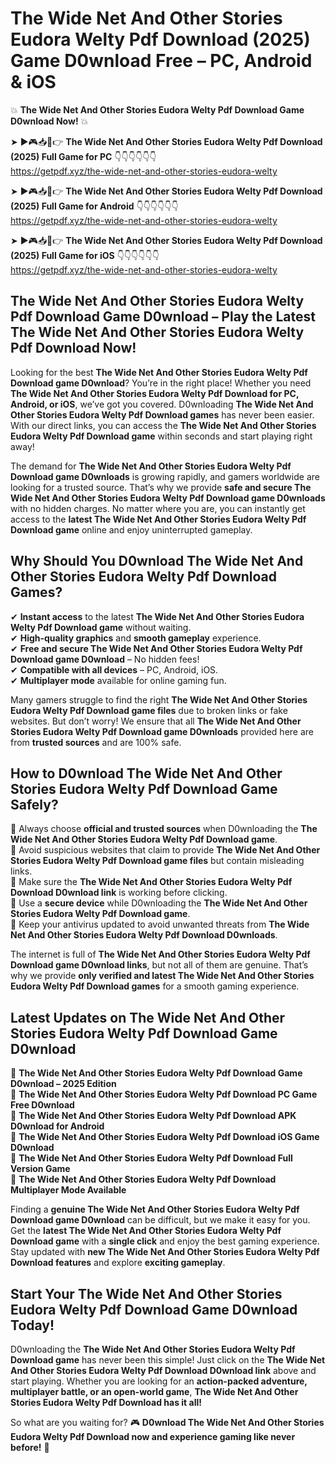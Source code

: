 # The Wide Net And Other Stories Eudora Welty Pdf Download (2025) Game D0wnload Free – PC, Android & iOS

💥 **The Wide Net And Other Stories Eudora Welty Pdf Download Game D0wnload Now!** 💥  

➤ ►🎮📥📱👉 **The Wide Net And Other Stories Eudora Welty Pdf Download (2025) Full Game for PC** 👇👇👇👇👇👇  
https://getpdf.xyz/the-wide-net-and-other-stories-eudora-welty  

➤ ►🎮📥📱👉 **The Wide Net And Other Stories Eudora Welty Pdf Download (2025) Full Game for Android** 👇👇👇👇👇👇  
https://getpdf.xyz/the-wide-net-and-other-stories-eudora-welty  

➤ ►🎮📥📱👉 **The Wide Net And Other Stories Eudora Welty Pdf Download (2025) Full Game for iOS** 👇👇👇👇👇👇  
https://getpdf.xyz/the-wide-net-and-other-stories-eudora-welty  

## The Wide Net And Other Stories Eudora Welty Pdf Download Game D0wnload – Play the Latest The Wide Net And Other Stories Eudora Welty Pdf Download Now!

Looking for the best **The Wide Net And Other Stories Eudora Welty Pdf Download game D0wnload**? You’re in the right place! Whether you need **The Wide Net And Other Stories Eudora Welty Pdf Download for PC, Android, or iOS**, we’ve got you covered. D0wnloading **The Wide Net And Other Stories Eudora Welty Pdf Download games** has never been easier. With our direct links, you can access the **The Wide Net And Other Stories Eudora Welty Pdf Download game** within seconds and start playing right away!  

The demand for **The Wide Net And Other Stories Eudora Welty Pdf Download game D0wnloads** is growing rapidly, and gamers worldwide are looking for a trusted source. That’s why we provide **safe and secure The Wide Net And Other Stories Eudora Welty Pdf Download game D0wnloads** with no hidden charges. No matter where you are, you can instantly get access to the **latest The Wide Net And Other Stories Eudora Welty Pdf Download game** online and enjoy uninterrupted gameplay.  

## **Why Should You D0wnload The Wide Net And Other Stories Eudora Welty Pdf Download Games?**  

✔ **Instant access** to the latest **The Wide Net And Other Stories Eudora Welty Pdf Download game** without waiting.  
✔ **High-quality graphics** and **smooth gameplay** experience.  
✔ **Free and secure The Wide Net And Other Stories Eudora Welty Pdf Download game D0wnload** – No hidden fees!  
✔ **Compatible with all devices** – PC, Android, iOS.  
✔ **Multiplayer mode** available for online gaming fun.  

Many gamers struggle to find the right **The Wide Net And Other Stories Eudora Welty Pdf Download game files** due to broken links or fake websites. But don’t worry! We ensure that all **The Wide Net And Other Stories Eudora Welty Pdf Download game D0wnloads** provided here are from **trusted sources** and are 100% safe.  

## **How to D0wnload The Wide Net And Other Stories Eudora Welty Pdf Download Game Safely?**  

📌 Always choose **official and trusted sources** when D0wnloading the **The Wide Net And Other Stories Eudora Welty Pdf Download game**.  
📌 Avoid suspicious websites that claim to provide **The Wide Net And Other Stories Eudora Welty Pdf Download game files** but contain misleading links.  
📌 Make sure the **The Wide Net And Other Stories Eudora Welty Pdf Download D0wnload link** is working before clicking.  
📌 Use a **secure device** while D0wnloading the **The Wide Net And Other Stories Eudora Welty Pdf Download game**.  
📌 Keep your antivirus updated to avoid unwanted threats from **The Wide Net And Other Stories Eudora Welty Pdf Download D0wnloads**.  

The internet is full of **The Wide Net And Other Stories Eudora Welty Pdf Download game D0wnload links**, but not all of them are genuine. That’s why we provide **only verified and latest The Wide Net And Other Stories Eudora Welty Pdf Download games** for a smooth gaming experience.  

## **Latest Updates on The Wide Net And Other Stories Eudora Welty Pdf Download Game D0wnload**  

🔹 **The Wide Net And Other Stories Eudora Welty Pdf Download Game D0wnload – 2025 Edition**  
🔹 **The Wide Net And Other Stories Eudora Welty Pdf Download PC Game Free D0wnload**  
🔹 **The Wide Net And Other Stories Eudora Welty Pdf Download APK D0wnload for Android**  
🔹 **The Wide Net And Other Stories Eudora Welty Pdf Download iOS Game D0wnload**  
🔹 **The Wide Net And Other Stories Eudora Welty Pdf Download Full Version Game**  
🔹 **The Wide Net And Other Stories Eudora Welty Pdf Download Multiplayer Mode Available**  

Finding a **genuine The Wide Net And Other Stories Eudora Welty Pdf Download game D0wnload** can be difficult, but we make it easy for you. Get the **latest The Wide Net And Other Stories Eudora Welty Pdf Download game** with a **single click** and enjoy the best gaming experience. Stay updated with **new The Wide Net And Other Stories Eudora Welty Pdf Download features** and explore **exciting gameplay**.  

## **Start Your The Wide Net And Other Stories Eudora Welty Pdf Download Game D0wnload Today!**  

D0wnloading the **The Wide Net And Other Stories Eudora Welty Pdf Download game** has never been this simple! Just click on the **The Wide Net And Other Stories Eudora Welty Pdf Download D0wnload link** above and start playing. Whether you are looking for an **action-packed adventure, multiplayer battle, or an open-world game**, **The Wide Net And Other Stories Eudora Welty Pdf Download has it all!**  

So what are you waiting for? 🎮 **D0wnload The Wide Net And Other Stories Eudora Welty Pdf Download now and experience gaming like never before!** 🚀  